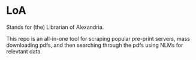 # LoA

Stands for (the) Librarian of Alexandria.

This repo is an all-in-one tool for scraping popular pre-print servers, mass downloading pdfs, and then searching through the pdfs using NLMs for relevtant data.
